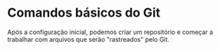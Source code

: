 # Comandos básicos do Git

Após a configuração inicial, podemos criar um repositório e começar a trabalhar com arquivos que serão "rastreados" pelo Git.